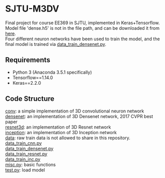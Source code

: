# SJTU-M3DV
Final project for course EE369 in SJTU, implemented in Keras+Tensorflow.<br />
Model file 'dense.h5' is not in the file path, and can be downloaded it from [here](https://drive.google.com/open?id=1dGDvLPLX4haEq3ofeltP8ZARuycZI-PL).<br />
Four different neuron networks have been used to train the model, and the final model is trained via [data_train_densenet.py](https://github.com/wygsjtu/SJTU-M3DV/blob/master/data_train_densenet.py).<br />
## Requirements
- Python 3 (Anaconda 3.5.1 specifically)
- Tensorflow==1.14.0
- Keras==2.2.0
## Code Structure
[conv](https://github.com/wygsjtu/SJTU-M3DV/blob/master/conv): a simple implementation of 3D convolutional neuron network<br />
[densenet](https://github.com/wygsjtu/SJTU-M3DV/blob/master/densenet): an implementation of 3D Densenet network, 2017 CVPR best paper<br />
[resnet3d](https://github.com/wygsjtu/SJTU-M3DV/blob/master/resnet3d): an implementation of 3D Resnet network<br />
[inception](https://github.com/wygsjtu/SJTU-M3DV/blob/master/inception): an implementation of 3D Inception network<br />
[data](https://github.com/wygsjtu/SJTU-M3DV/blob/master/data): raw train data is not allowed to share in this repository.<br />
[data_train_cnn.py](https://github.com/wygsjtu/SJTU-M3DV/blob/master/data_train_cnn.py)<br />
[data_train_densenet.py](https://github.com/wygsjtu/SJTU-M3DV/blob/master/data_train_densenet.py)<br />
[data_train_resnet.py](https://github.com/wygsjtu/SJTU-M3DV/blob/master/data_train_resnet.py)<br />
[data_train_inc.py](https://github.com/wygsjtu/SJTU-M3DV/blob/master/data_train_inc.py)<br />
[misc.py](https://github.com/wygsjtu/SJTU-M3DV/blob/master/misc.py): basic functions<br />
[test.py](https://github.com/wygsjtu/SJTU-M3DV/blob/master/test.py): load model<br />
